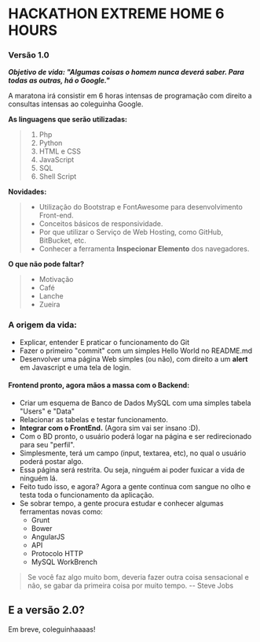 # HACKATHON EXTREME HOME 6 HOURS

### Versão 1.0

***Objetivo de vida: "Algumas coisas o homem nunca deverá saber. Para todas as outras, há o Google."***

A maratona irá consistir em 6 horas intensas de programação com direito a consultas intensas ao coleguinha Google.

**As linguagens que serão utilizadas:** 
> 1. Php
> 2. Python
> 3. HTML e CSS 
> 4. JavaScript
> 5. SQL
> 6. Shell Script

**Novidades:**
> * Utilização do Bootstrap e FontAwesome para desenvolvimento Front-end.
> * Conceitos básicos de responsividade.
> * Por que utilizar o Serviço de Web Hosting, como GitHub, BitBucket, etc.
> * Conhecer a ferramenta **Inspecionar Elemento** dos navegadores.

**O que não pode faltar?**
> * Motivação
> * Café
> * Lanche
> * Zueira

### A origem da vida:
- Explicar, entender E praticar o funcionamento do Git
- Fazer o primeiro "commit" com um simples Hello World no README.md 
- Desenvolver uma página Web simples (ou não), com direito a um **alert** em Javascript e uma tela de login.

#### Frontend pronto, agora mãos a massa com o Backend:
- Criar um esquema de Banco de Dados MySQL com uma simples tabela "Users" e "Data"
- Relacionar as tabelas e testar funcionamento.
- **Integrar com o FrontEnd.** (Agora sim vai ser insano :D).
- Com o BD pronto, o usuário poderá logar na página e ser redirecionado para seu "perfil".
- Simplesmente, terá um campo (input, textarea, etc), no qual o usuário poderá postar algo.
- Essa página será restrita. Ou seja, ninguém ai poder fuxicar a vida de ninguém lá.
- Feito tudo isso, e agora? Agora a gente continua com sangue no olho e testa toda o funcionamento da aplicação.
- Se sobrar tempo, a gente procura estudar e conhecer algumas ferramentas novas como:
    - Grunt
    - Bower
	- AngularJS
	- API
	- Protocolo HTTP
	- MySQL WorkBrench

> Se você faz algo muito bom, deveria fazer outra coisa sensacional
> e não, se gabar da primeira coisa por muito tempo. -- Steve Jobs

## E a versão 2.0? 
Em breve, coleguinhaaaas!